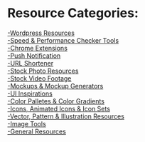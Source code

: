 # Resource Categories:
[-Wordpress Resources](https://rs-navid.github.io/Web-Design-Resources/wordpress) <br>
[-Speed & Performance Checker Tools](https://rs-navid.github.io/Web-Design-Resources/speed-checker-tools) <br>
[-Chrome Extensions](https://rs-navid.github.io/Web-Design-Resources/chrome-extensions) <br>
[-Push Notification](https://rs-navid.github.io/Web-Design-Resources/push-notification) <br>
[-URL Shortener](https://rs-navid.github.io/Web-Design-Resources/url-shortener) <br>
[-Stock Photo Resources](https://rs-navid.github.io/Web-Design-Resources/stock-photo-resources) <br>
[-Stock Video Footage](https://rs-navid.github.io/Web-Design-Resources/stock-video-footage) <br>
[-Mockups & Mockup Generators](https://rs-navid.github.io/Web-Design-Resources/mockup) <br>
[-UI Inspirations](https://rs-navid.github.io/Web-Design-Resources/ui-inspirations) <br>
[-Color Palletes & Color Gradients](https://rs-navid.github.io/Web-Design-Resources/colors-gradients) <br>
[-Icons, Animated Icons & Icon Sets](https://rs-navid.github.io/Web-Design-Resources/icons) <br>
[-Vector, Pattern & Illustration Resources](https://rs-navid.github.io/Web-Design-Resources/graphic-resources) <br>
[-Image Tools](https://rs-navid.github.io/Web-Design-Resources/image-tools) <br>
[-General Resources](https://rs-navid.github.io/Web-Design-Resources/assets) 
